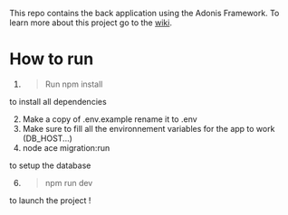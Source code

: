 
This repo contains the back application using the Adonis Framework.
To learn more about this project go to the [wiki](https://github.com/Melomania-be/back/wiki).

# How to run

1. >Run npm install
    
to install all dependencies

2. Make a copy of .env.example rename it to .env
3. Make sure to fill all the environnement variables for the app to work (DB_HOST...)
4. node ace migration:run

to setup the database

6. >npm run dev

to launch the project !
